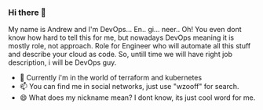 ### Hi there 👋

My name is Andrew and I'm DevOps... En.. gi... neer..
Oh! You even dont know how hard to tell this for me, but nowadays DevOps meaning it is mostly role, not approach. Role for Engineer who will automate all this stuff and describe your cloud as code. So, untill time we will have right job description, i will be DevOps guy. 

- 🌱 Currently i'm in the world of terraform and kubernetes
- 📫 You can find me in social networks, just use "wzooff" for search.
- 😄 What does my nickname mean? I dont know, its just cool word for me.
